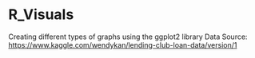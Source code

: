 # R_Visuals
Creating different types of graphs using the ggplot2 library 
Data Source: https://www.kaggle.com/wendykan/lending-club-loan-data/version/1
